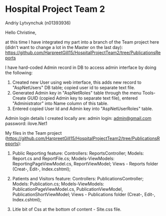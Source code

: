 # Hospital Project Team 2
Andriy Lytvynchuk (n01393936)

Hello Christine,

at this time I have integrated my part into a branch of the Team project here (didn't want to change a lot in the Master on the last day):
https://github.com/HarpreetGill15/HospitalProjectTeam2/tree/PublicationsReports

I have hard-coded Admin record in DB to access admin interface by doing the following:
1. Created new User using web interface, this adds new record to "AspNetUsers" DB table; copied user id to separate text file.
2. Generated Admin key in "AspNetRoles" table through the menu Tools-Create GUID (copied Admin key to separate text file), entered "Administrator" into Name column of this table. 
3. Entered copied User Id and Admin key into "AspNetUserRoles" table.

Admin login details I created locally are:
admin login: 		admin@gmail.com	
password: 		ilove.Net1	

My files in the Team project (https://github.com/HarpreetGill15/HospitalProjectTeam2/tree/PublicationsReports):
1. Public Reporting feature:
  Controllers: ReportsController; 
  Models: Report.cs and ReportFile.cs;
  Models-ViewModels: ReportingPageViewModel.cs, ReportViewModel;
  Views - Reports folder (Creat-, Edit-, Index.cshtml);
  
 2. Patients and Visitors feature:
    Controllers: PublicationsController;
    Models: Publication.cs;
    Models-ViewModels: PublicationPageViewModel.cs, PublicationViewModel,  PublicationShortViewModel;
    Views - Publications folder (Creat-, Edit-, Index.cshtml);
  
  3. Litle bit of Css at the bottom of content - Site.css file.

